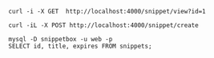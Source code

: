`curl -i -X GET  http://localhost:4000/snippet/view?id=1`

`curl -iL -X POST http://localhost:4000/snippet/create`

```
mysql -D snippetbox -u web -p
SELECT id, title, expires FROM snippets;
```

